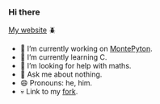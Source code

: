 ### Hi there 


[My website](https://majoliwier.github.io/)  :beetle:

- 🔭 I’m currently working on [MontePyton](https://github.com/AGH-Narzedzia-Informatyczne-2022-2023/MontePyton). 
- 🌱 I’m currently learning C.
- 🤔 I’m looking for help with maths.
- 💬 Ask me about nothing.
- 😄 Pronouns: he, him.
- :skull: Link to my [fork]( https://github.com/majoliwier/ECON).


